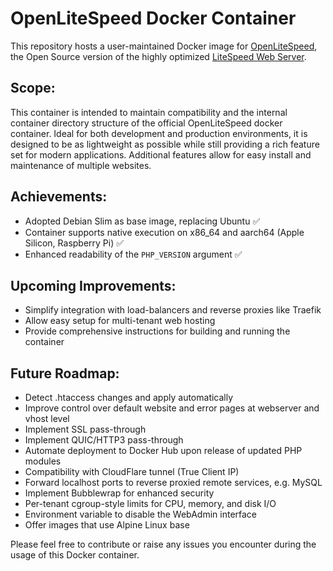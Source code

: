 # OpenLiteSpeed Docker Container

This repository hosts a user-maintained Docker image for [OpenLiteSpeed](https://openlitespeed.org/), the Open Source version of the highly optimized [LiteSpeed Web Server](https://www.litespeedtech.com/products/litespeed-web-server/overview). 

## Scope:
This container is intended to maintain compatibility and the internal container directory structure of the official OpenLiteSpeed docker container. Ideal for both development and production environments, it is designed to be as lightweight as possible while still providing a rich feature set for modern applications. Additional features allow for easy install and maintenance of multiple websites.

## Achievements:

- Adopted Debian Slim as base image, replacing Ubuntu :white_check_mark:
- Container supports native execution on x86_64 and aarch64 (Apple Silicon, Raspberry Pi) :white_check_mark:
- Enhanced readability of the `PHP_VERSION` argument :white_check_mark:

## Upcoming Improvements:

- Simplify integration with load-balancers and reverse proxies like Traefik
- Allow easy setup for multi-tenant web hosting
- Provide comprehensive instructions for building and running the container

## Future Roadmap:

- Detect .htaccess changes and apply automatically
- Improve control over default website and error pages at webserver and vhost level
- Implement SSL pass-through
- Implement QUIC/HTTP3 pass-through
- Automate deployment to Docker Hub upon release of updated PHP modules
- Compatibility with CloudFlare tunnel (True Client IP)
- Forward localhost ports to reverse proxied remote services, e.g. MySQL
- Implement Bubblewrap for enhanced security
- Per-tenant cgroup-style limits for CPU, memory, and disk I/O
- Environment variable to disable the WebAdmin interface
- Offer images that use Alpine Linux base

Please feel free to contribute or raise any issues you encounter during the usage of this Docker container.
